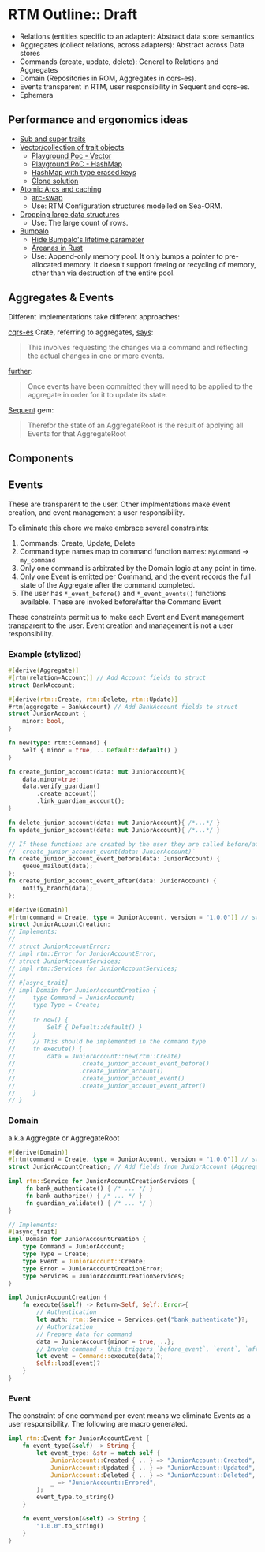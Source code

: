 # RTM Outline:: Draft

- Relations (entities specific to an adapter): Abstract data store semantics
- Aggregates (collect relations, across adapters): Abstract across Data stores
- Commands (create, update, delete): General to Relations and Aggregates
- Domain (Repositories in ROM, Aggregates in cqrs-es).
- Events transparent in RTM, user responsibility in Sequent and cqrs-es.
- Ephemera

## Performance and ergonomics ideas

- [Sub and super traits](https://users.rust-lang.org/t/solved-calling-a-default-subtrait-method-from-the-supertrait-default-method/39648/9?u=taqtiqa-mark)
- [Vector/collection of trait objects](https://users.rust-lang.org/t/how-to-make-a-struct-that-holds-a-vector-collection-of-trait-objects/12829/7)
  - [Playground Poc - Vector](https://play.rust-lang.org/?gist=b5a3be0dc0127e22360726542a66b193&version=stable)
  - [Playground PoC - HashMap](https://play.rust-lang.org/?gist=30ccb6b37e76afa72faf72be858c4121&version=stable)
  - [HashMap with type erased keys](https://stackoverflow.com/questions/64838355/how-do-i-create-a-hashmap-with-type-erased-keys)
  - [Clone solution](https://users.rust-lang.org/t/how-to-make-a-struct-that-holds-a-vector-collection-of-trait-objects/12829/10?u=taqtiqa-mark)
- [Atomic Arcs and caching](https://vorner.github.io/2020/09/03/performance-cheating.html)
  - [arc-swap](https://crates.io/crates/arc-swap)
  - Use: RTM Configuration structures modelled on Sea-ORM.
- [Dropping large data structures](https://abramov.io/rust-dropping-things-in-another-thread)
  - Use: The large count of rows.
- [Bumpalo](https://github.com/fitzgen/bumpalo)
  - [Hide Bumpalo's lifetime parameter](https://blog.reverberate.org/2021/12/19/arenas-and-rust.html)
  - [Areanas in Rust](https://manishearth.github.io/blog/2021/03/15/arenas-in-rust/)
  - Use: Append-only memory pool. It only bumps a pointer to pre-allocated
    memory. It doesn't support freeing or recycling of memory, other than via
    destruction of the entire pool.

## Aggregates & Events

Different implementations take different approaches:

[cqrs-es](https://docs.rs/cqrs-es/latest/cqrs_es/) Crate, referring to aggregates, [says](https://doc.rust-cqrs.org/theory_updates.html):

> This involves requesting the changes via a command and reflecting the
> actual changes in one or more events.

[further](https://doc.rust-cqrs.org/intro_add_aggregate.html):

>Once events have been committed they will need to be applied to the
> aggregate in order for it to update its state.

[Sequent](https://www.sequent.io/docs/concepts/aggregate-root.html) gem:

> Therefor the state of an AggregateRoot is the result of applying all
> Events for that AggregateRoot

## Components

## Events

These are transparent to the user.  Other implmentations make event creation,
and event management a user responsibility.

To eliminate this chore we make embrace several constraints:

1. Commands: Create, Update, Delete
2. Command type names map to command function names: `MyCommand` -> `my_command`
3. Only one command is arbitrated by the Domain logic at any point in time.
4. Only one Event is emitted per Command, and the event records the full
   state of the Aggregate after the command completed.
5. The user has `*_event_before()` and `*_event_events()` functions available.
   These are invoked before/after the Command Event

These constraints permit us to make each Event and Event management transparent
to the user.  Event creation and management is not a user responsibility.

### Example (stylized)

```rust
#[derive(Aggregate)]
#[rtm(relation=Account)] // Add Account fields to struct
struct BankAccount;

#[derive(rtm::Create, rtm::Delete, rtm::Update)]
#rtm(aggregate = BankAccount) // Add BankAccount fields to struct
struct JuniorAccount {
    minor: bool,
}

fn new(type: rtm::Command) {
    Self { minor = true, .. Default::default() }
}

fn create_junior_account(data: mut JuniorAccount){
    data.minor=true;
    data.verify_guardian()
        .create_account()
        .link_guardian_account();
}

fn delete_junior_account(data: mut JuniorAccount){ /*...*/ }
fn update_junior_account(data: mut JuniorAccount){ /*...*/ }

// If these functions are created by the user they are called before/after
// `create_junior_account_event(data: JuniorAccount)`
fn create_junior_account_event_before(data: JuniorAccount) {
    queue_mailout(data);
};
fn create_junior_account_event_after(data: JuniorAccount) {
    notify_branch(data);
};

#[derive(Domain)]
#[rtm(command = Create, type = JuniorAccount, version = "1.0.0")] // struct is a duplicate for doc purposes.
struct JuniorAccountCreation;
// Implements:
//
// struct JuniorAccountError;
// impl rtm::Error for JuniorAccountError;
// struct JuniorAccountServices;
// impl rtm::Services for JuniorAccountServices;
//
// #[async_trait]
// impl Domain for JuniorAccountCreation {
//     type Command = JuniorAccount;
//     type Type = Create;
//
//     fn new() {
//         Self { Default::default() }
//     }
//     // This should be implemented in the command type
//     fn execute() {
//         data = JuniorAccount::new(rtm::Create)
//                  .create_junior_account_event_before()
//                  .create_junior_account()
//                  .create_junior_account_event()
//                  .create_junior_account_event_after()
//     }
// }
```

### Domain

a.k.a Aggregate or AggregateRoot

```rust
#[derive(Domain)]
#[rtm(command = Create, type = JuniorAccount, version = "1.0.0")] // struct is a duplicate for doc purposes.
struct JuniorAccountCreation; // Add fields from JuniorAccount (Aggregate) to this struct

impl rtm::Service for JuniorAccountCreationServices {
     fn bank_authenticate() { /* ... */ }
     fn bank_authorize() { /* ... */ }
     fn guardian_validate() { /* ... */ }
}

// Implements:
#[async_trait]
impl Domain for JuniorAccountCreation {
    type Command = JuniorAccount;
    type Type = Create;
    type Event = JuniorAccount::Create;
    type Error = JuniorAccountCreationError;
    type Services = JuniorAccountCreationServices;
}

impl JuniorAccountCreation {
    fn execute(&self) -> Return<Self, Self::Error>{
        // Authentication
        let auth: rtm::Service = Services.get("bank_authenticate")?;
        // Authorization
        // Prepare data for command
        data = JuniorAccount{minor = true, ..};
        // Invoke command - this triggers `before_event`, `event`, `after_event`
        let event = Command::execute(data)?;
        Self::load(event)?
    }
}
```

### Event

The constraint of one command per event means we eliminate Events as a user
responsibility.  The following are macro generated.

```rust
impl rtm::Event for JuniorAccountEvent {
    fn event_type(&self) -> String {
        let event_type: &str = match self {
            JuniorAccount::Created { .. } => "JuniorAccount::Created",
            JuniorAccount::Updated { .. } => "JuniorAccount::Updated",
            JuniorAccount::Deleted { .. } => "JuniorAccount::Deleted",
            _ => "JuniorAccount::Errored",
        };
        event_type.to_string()
    }

    fn event_version(&self) -> String {
        "1.0.0".to_string()
    }
}

```
